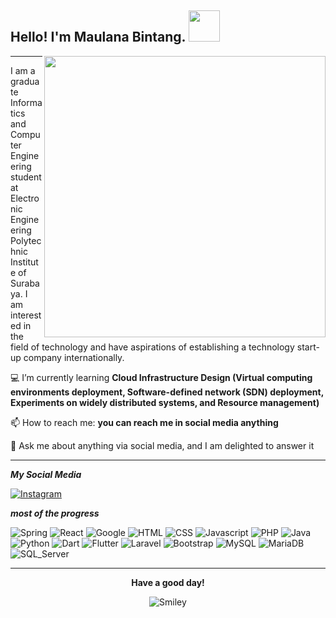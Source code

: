 <h2> Hello! I'm Maulana Bintang. <img src="https://media.giphy.com/media/mGcNjsfWAjY5AEZNw6/giphy.gif" width="50"></h2>
<!--

Here are some ideas to get you started:

- 🔭 I’m currently working on ...
- 🌱 I’m currently learning ...
- 👯 I’m looking to collaborate on ...
- 🤔 I’m looking for help with ...
- 💬 Ask me about ...
- 📫 How to reach me: ...
- 😄 Pronouns: ...
- ⚡ Fun fact: ...
-->

<!-- [nimek](https://user-images.githubusercontent.com/56204095/88059580-41079800-cb8f-11ea-8a10-f668fbb7a1cc.png) -->
<img src="https://user-images.githubusercontent.com/56204095/119273842-fa634e00-bc36-11eb-9acf-d95a7944bce5.png" display="float" align="right" width="450">

___

I am a graduate Informatics and Computer Engineering student at Electronic Engineering Polytechnic Institute of Surabaya. I am interested in the field of technology and have aspirations of establishing a technology start-up company internationally.

💻 I’m currently learning <b>Cloud Infrastructure Design (Virtual computing environments deployment, Software-defined network (SDN) deployment, Experiments on widely distributed systems, and Resource management)</b>

📫 How to reach me: <b>you can reach me in social media anything</b>

💬 Ask me about anything via social media, and I am delighted to answer it</b>
___

***My Social Media***

[![Instagram](https://img.shields.io/badge/Instagram-E4405F?style=for-the-badge&logo=instagram&logoColor=white)](https://www.instagram.com/mbi_lanabin)

***most of the progress***

![Spring](https://img.shields.io/badge/Spring-6DB33F?style=for-the-badge&logo=spring&logoColor=white)
![React](https://img.shields.io/badge/React-20232A?style=for-the-badge&logo=react&logoColor=61DAFB)
![Google](https://img.shields.io/badge/Google_Cloud-4285F4?style=for-the-badge&logo=google-cloud&logoColor=white)
![HTML](https://img.shields.io/badge/HTML5-E34F26?style=for-the-badge&logo=html5&logoColor=white)
![CSS](https://img.shields.io/badge/CSS3-1572B6?style=for-the-badge&logo=css3&logoColor=white)
![Javascript](https://img.shields.io/badge/JavaScript-323330?style=for-the-badge&logo=javascript&logoColor=F7DF1E)
![PHP](https://img.shields.io/badge/PHP-777BB4?style=for-the-badge&logo=php&logoColor=white)
![Java](https://img.shields.io/badge/Java-ED8B00?style=for-the-badge&logo=java&logoColor=white)
![Python](https://img.shields.io/badge/Python-3776AB?style=for-the-badge&logo=python&logoColor=white)
![Dart](https://img.shields.io/badge/Dart-0175C2?style=for-the-badge&logo=dart&logoColor=white)
![Flutter](https://img.shields.io/badge/Flutter-02569B?style=for-the-badge&logo=flutter&logoColor=white)
![Laravel](https://img.shields.io/badge/Laravel-FF2D20?style=for-the-badge&logo=laravel&logoColor=white)
![Bootstrap](https://img.shields.io/badge/Bootstrap-563D7C?style=for-the-badge&logo=bootstrap&logoColor=white)
![MySQL](https://img.shields.io/badge/MySQL-005C84?style=for-the-badge&logo=mysql&logoColor=white)
![MariaDB](https://img.shields.io/badge/MariaDB-003545?style=for-the-badge&logo=mariadb&logoColor=white)
![SQL_Server](https://img.shields.io/badge/Microsoft_SQL_Server-CC2927?style=for-the-badge&logo=microsoft-sql-server&logoColor=white)

___

<div align="center">
  <p><b>Have a good day!</b></p>
<div>
<img src="https://github.com/fnky/fnky/raw/fnky/img/smile.gif" alt="Smiley" align="center">
</div>
</div>
